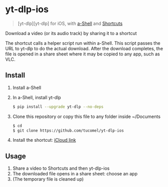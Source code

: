 # yt-dlp-ios

> [yt-dlp][yt-dlp] for iOS, with [a-Shell][a-shell] and
[Shortcuts][shortcuts]

Download a video (or its audio track) by sharing it to a shortcut

The shortcut calls a helper script run within a-Shell. This script passes the
URL to yt-dlp to do the actual download. After the download completes, the
file is opened in a share sheet where it may be copied to any app, such as VLC.

## Install

1. Install a-Shell
2. In a-Shell, install yt-dlp

    ```sh
    $ pip install --upgrade yt-dlp --no-deps
    ```

3. Clone this repository or copy this file to any folder inside ~/Documents

    ```sh
    $ cd
    $ git clone https://github.com/tucomel/yt-dlp-ios
    ```

5. Install the shortcut: [iCloud link][shortcut]

## Usage

1. Share a video to Shortcuts and then yt-dlp-ios
2. The downloaded file opens in a share sheet: choose an app
3. (The temporary file is cleaned up)

[youtube-dl]: https://rg3.github.io/youtube-dl/
[a-shell]: https://holzschu.github.io/a-Shell_iOS/
[shortcuts]: https://support.apple.com/en-jo/guide/shortcuts/welcome/ios
[shortcut]: https://www.icloud.com/shortcuts/85f6b11f2827451da6d1f5b82b11816a
